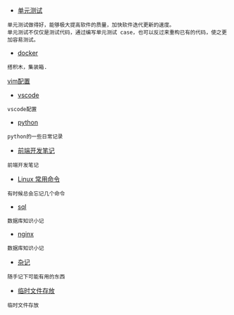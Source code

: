 * [单元测试](jest/jest.md)

```
单元测试做得好，能够极大提高软件的质量，加快软件迭代更新的速度。
单元测试不仅仅是测试代码，通过编写单元测试 case，也可以反过来重构已有的代码，使之更加容易测试。
```

* [docker](docker/docker.md)

```
搭积木，集装箱.
```

[vim配置](web/vim.md)  

* [vscode](vscode/vscode.md)

```
vscode配置
```


* [python](python/python.md)

```
python的一些日常记录
```


* [前端开发笔记](web/web.md)


```
前端开发笔记
```

* [Linux 常用命令](linux/linux.md)

```
有时候总会忘记几个命令
```

* [sql](sql/mac-mysql.md)

```
数据库知识小记
```

* [nginx](nginx/nginx.md)

```
数据库知识小记
```

* [杂记](other/index.md)

```
随手记下可能有用的东西
```

* [临时文件存放](index.md)

```
临时文件存放
```
